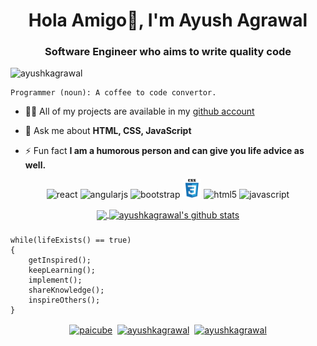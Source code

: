<h1 align="center">Hola Amigo👋, I'm Ayush Agrawal</h1>
<h3 align="center">Software Engineer who aims to write quality code</h3>
<p align="left"> <img src="https://komarev.com/ghpvc/?username=ayushkagrawal" alt="ayushkagrawal" /> </p>

```
Programmer (noun): A coffee to code convertor.
```

- 👨‍💻 All of my projects are available in my [github account](https://github.com/ayushkagrawal?tab=repositories)

- 💬 Ask me about **HTML, CSS, JavaScript**

- ⚡ Fun fact **I am a humorous person and can give you life advice as well.**

<p align="center"><img src="https://upload.wikimedia.org/wikipedia/commons/thumb/a/a7/React-icon.svg/220px-React-icon.svg.png" alt="react" width="30" height="30"/> 
<img src="https://upload.wikimedia.org/wikipedia/commons/thumb/c/cf/Angular_full_color_logo.svg/250px-Angular_full_color_logo.svg.png" alt="angularjs" width="30" height="30"/> 
<img src="https://cdn4.iconfinder.com/data/icons/vector-brand-logos/40/Bootstrap-512.png" alt="bootstrap" width="30" height="30"/> 
<img src="https://raw.githubusercontent.com/github/explore/6c6508f34230f0ac0d49e847a326429eefbfc030/topics/css/css.png" alt="css3" width="30" height="30"/> 
<img src="https://image.flaticon.com/icons/png/512/1216/1216733.png" alt="html5" width="30" height="30"/> 
<img src="https://cdn.iconscout.com/icon/free/png-512/javascript-20-555998.png" alt="javascript" width="30" height="30"/></p><p align="center">
  


<a href="https://github.com/ayushkagrawal/github-readme-stats">
  <img align="center" src="https://github-readme-stats.vercel.app/api/top-langs/?username=ayushkagrawal&theme=darcula&hide=glsl,python" />
</a>
<a href="https://github.com/ayushkagrawal/github-readme-stats">
  <img align="center" src="https://github-readme-stats.vercel.app/api?username=ayushkagrawal&show_icons=true&theme=darcula&line_height=27" alt="ayushkagrawal's github stats" />
</a>


###
```
while(lifeExists() == true)
{
    getInspired();
    keepLearning();
    implement();
    shareKnowledge();
    inspireOthers();
}
```

<p align="center">
<a href="https://twitter.com/Ayushkagrawal" target="blank"><img align="center" src="https://cdn.jsdelivr.net/npm/simple-icons@3.0.1/icons/twitter.svg" alt="paicube" height="20" width="20" /></a>&nbsp;
<a href="https://linkedin.com/in/ayushkagrawal" target="blank"><img align="center" src="https://cdn.jsdelivr.net/npm/simple-icons@3.0.1/icons/linkedin.svg" alt="ayushkagrawal" height="20" width="20" /></a>&nbsp;
<a href="https://instagram.com/darkmistcloud" target="blank"><img align="center" src="https://cdn.jsdelivr.net/npm/simple-icons@3.0.1/icons/instagram.svg" alt="ayushkagrawal" height="20" width="20" /></a>
</p>
